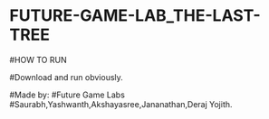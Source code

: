 # FUTURE-GAME-LAB_THE-LAST-TREE

#HOW TO RUN

#Download and run obviously.

#Made by: 
#Future Game Labs
#Saurabh,Yashwanth,Akshayasree,Jananathan,Deraj Yojith.
